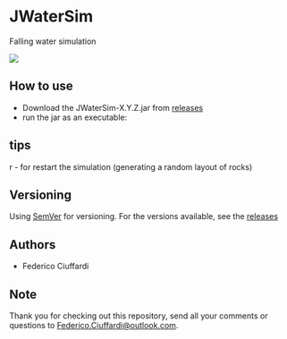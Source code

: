 # JWaterSim
Falling water simulation

![](https://i.imgur.com/1pz9M6V.gif)
## How to use
* Download the JWaterSim-X.Y.Z.jar from [releases](https://github.com/Federico-Ciuffardi/JWaterSim/releases)
* run the jar as an executable:

## tips
r - for restart the simulation (generating a random layout of rocks)

## Versioning
Using [SemVer](http://semver.org/) for versioning. For the versions available, see the [releases](https://github.com/Federico-Ciuffardi/JWaterSim/releases) 

## Authors
* Federico Ciuffardi

## Note
Thank you for checking out this repository, send all your comments or questions to Federico.Ciuffardi@outlook.com.
